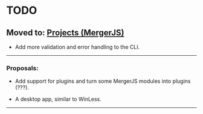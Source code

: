 # TODO

## Moved to: [Projects (MergerJS)](https://github.com/joao-neves95/merger-js/projects/1)

- Add more validation and error handling to the CLI.

--------------------------------------------------------------------------------------------------------------------------
### Proposals:

- Add support for plugins and turn some MergerJS modules into plugins (???).

- A desktop app, similar to WinLess.

--------------------------------------------------------------------------------------------------------------------------
